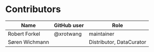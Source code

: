 # Contributors

Name | GitHub user | Role
--- | --- | ---
Robert Forkel | @xrotwang | maintainer
Søren Wichmann | | Distributor, DataCurator


